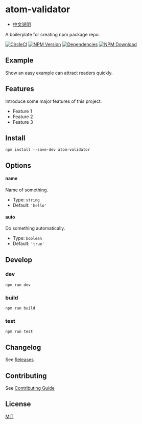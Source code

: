 # atom-validator

- [中文说明](README.zh-CN.md)

A boilerplate for creating npm package repo.

[![CircleCI][circleci-img]][circleci-url]
[![NPM Version][npm-img]][npm-url]
[![Dependencies][david-img]][david-url]
[![NPM Download][download-img]][download-url]

[circleci-img]: https://img.shields.io/circleci/project/github/vusion/atom-validator.svg?style=flat-square
[circleci-url]: https://circleci.com/gh/vusion/atom-validator
[npm-img]: http://img.shields.io/npm/v/atom-validator.svg?style=flat-square
[npm-url]: http://npmjs.org/package/atom-validator
[david-img]: http://img.shields.io/david/vusion/atom-validator.svg?style=flat-square
[david-url]: https://david-dm.org/vusion/atom-validator
[download-img]: https://img.shields.io/npm/dm/atom-validator.svg?style=flat-square
[download-url]: https://npmjs.org/package/atom-validator

## Example

Show an easy example can attract readers quickly.

## Features

Introduce some major features of this project.

- Feature 1
- Feature 2
- Feature 3

## Install

``` shell
npm install --save-dev atom-validator
```

## Options

#### name

Name of something.

- Type: `string`
- Default: `'hello'`

#### auto

Do something automatically.

- Type: `boolean`
- Default: `'true'`

## Develop

### dev

``` shell
npm run dev
```

### build

``` shell
npm run build
```

### test

``` shell
npm run test
```

## Changelog

See [Releases](https://github.com/vusion/atom-validator/releases)

## Contributing

See [Contributing Guide](https://github.com/vusion/DOCUMENTATION/issues/8)

## License

[MIT](LICENSE)
